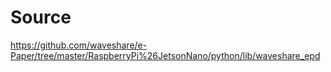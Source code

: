 # Source
https://github.com/waveshare/e-Paper/tree/master/RaspberryPi%26JetsonNano/python/lib/waveshare_epd